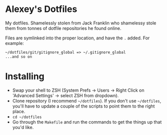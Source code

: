 # Alexey's Dotfiles

My dotfiles. Shamelessly stolen from Jack Franklin who shamelessy stole them from tonnes of dotfile repositories he found online.

Files are symlinked into the proper location, and have the `.` added. For example:

```
~/dotfiles/git/gitignore_global => ~/.gitignore_global
...and so on
```

# Installing

- Swap your shell to ZSH (System Prefs -> Users -> Right Click on 'Advanced Settings' -> select ZSH from dropdown).
- Clone repository (I recommend `~/dotfiles`). If you don't use `~/dotfiles`, you'll have to update a couple of the scripts to point them to the right place.
- `cd ~/dotfiles`
- Go through the `Makefile` and run the commands to get the things up that you'd like.
